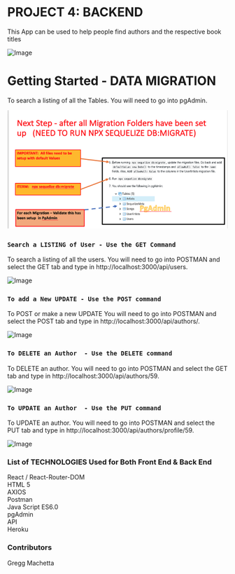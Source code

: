 # PROJECT 4: BACKEND

This App can be used to help people find authors and the respective book titles

![Image](https://vermillionpubliclibrary.org/wp-content/uploads/2012/09/Book_Club_logo1.jpg)


# Getting Started - DATA MIGRATION 

To search a listing of all the Tables.  You will need to go into pgAdmin. 

![Image](../public/Images/PGADMIN_TABLES.jpg)


### `Search a LISTING of User - Use the GET Command`

To search a listing of all the users.  You will need to go into POSTMAN and select the GET tab and type in http://localhost:3000/api/users.

![Image](./images/POSTMAN_Get.jpg)

### `To add a New UPDATE - Use the POST command`

To POST or make a new UPDATE  You will need to go into POSTMAN and select the POST tab and type in http://localhost:3000/api/authors/.

![Image](./images/POSTMAN_POST.jpg)


### `To DELETE an Author  - Use the DELETE command`

To DELETE an author. You will need to go into POSTMAN and select the GET tab and type in http://localhost:3000/api/authors/59.

![Image](./images/POSTMAN_DELETE.jpg)

### `To UPDATE an Author  - Use the PUT command`

To UPDATE an author. You will need to go into POSTMAN and select the PUT tab and type in http://localhost:3000/api/authors/profile/59.

![Image](./images/POSTMAN_UPDATE.jpg)

### List of TECHNOLOGIES Used for Both Front End & Back End

React / React-Router-DOM<br/>
HTML 5 <br/>
AXIOS <br/>
Postman <br/>
Java Script ES6.0 <br/>
pgAdmin <br/>
API <br/>
Heroku <br/>

### Contributors

Gregg Machetta 